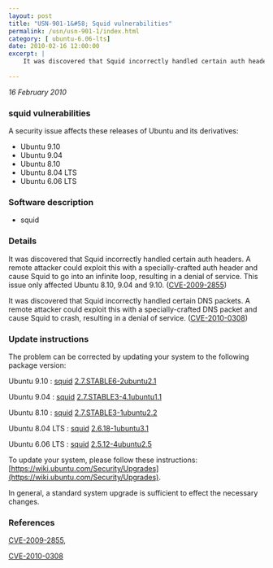 ```yaml
---
layout: post
title: "USN-901-1&#58; Squid vulnerabilities"
permalink: /usn/usn-901-1/index.html
category: [ ubuntu-6.06-lts]
date: 2010-02-16 12:00:00
excerpt: |
    It was discovered that Squid incorrectly handled certain auth headers. A remote attacker could exploit this with a specially-crafted auth header and cause Squid to go into an infinite loop, resulting in a denial of service. This issue only affected Ubuntu 8.10, 9.04 and 9.10. ([CVE-2009-2855](http://people.ubuntu.com/~ubuntu-security/cve/CVE-2009-2855))
    
--- 
```

 
 

*16 February 2010*

### squid vulnerabilities

A security issue affects these releases of Ubuntu and its derivatives:

* Ubuntu 9.10
* Ubuntu 9.04
* Ubuntu 8.10
* Ubuntu 8.04 LTS
* Ubuntu 6.06 LTS

### Software description

* squid 

### Details

It was discovered that Squid incorrectly handled certain auth headers. A remote attacker could exploit this with a specially-crafted auth header and cause Squid to go into an infinite loop, resulting in a denial of service. This issue only affected Ubuntu 8.10, 9.04 and 9.10. ([CVE-2009-2855](http://people.ubuntu.com/~ubuntu-security/cve/CVE-2009-2855))

It was discovered that Squid incorrectly handled certain DNS packets. A remote attacker could exploit this with a specially-crafted DNS packet and cause Squid to crash, resulting in a denial of service. ([CVE-2010-0308](http://people.ubuntu.com/~ubuntu-security/cve/CVE-2010-0308)) 

### Update instructions

The problem can be corrected by updating your system to the following package version:

Ubuntu 9.10
 : [squid](https://launchpad.net/ubuntu/+source/squid) <span> [2.7.STABLE6-2ubuntu2.1](https://launchpad.net/ubuntu/+source/squid/2.7.STABLE6-2ubuntu2.1) </span> 

Ubuntu 9.04
 : [squid](https://launchpad.net/ubuntu/+source/squid) <span> [2.7.STABLE3-4.1ubuntu1.1](https://launchpad.net/ubuntu/+source/squid/2.7.STABLE3-4.1ubuntu1.1) </span> 

Ubuntu 8.10
 : [squid](https://launchpad.net/ubuntu/+source/squid) <span> [2.7.STABLE3-1ubuntu2.2](https://launchpad.net/ubuntu/+source/squid/2.7.STABLE3-1ubuntu2.2) </span> 

Ubuntu 8.04 LTS
 : [squid](https://launchpad.net/ubuntu/+source/squid) <span> [2.6.18-1ubuntu3.1](https://launchpad.net/ubuntu/+source/squid/2.6.18-1ubuntu3.1) </span> 

Ubuntu 6.06 LTS
 : [squid](https://launchpad.net/ubuntu/+source/squid) <span> [2.5.12-4ubuntu2.5](https://launchpad.net/ubuntu/+source/squid/2.5.12-4ubuntu2.5) </span> 

To update your system, please follow these instructions: [https://wiki.ubuntu.com/Security/Upgrades](https://wiki.ubuntu.com/Security/Upgrades).

In general, a standard system upgrade is sufficient to effect the necessary changes. 

### References

 
 [CVE-2009-2855](http://people.ubuntu.com/~ubuntu-security/cve/CVE-2009-2855), 

 [CVE-2010-0308](http://people.ubuntu.com/~ubuntu-security/cve/CVE-2010-0308)
 

